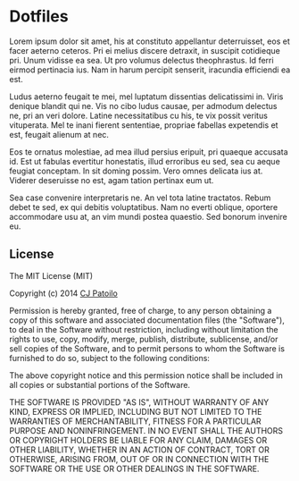 # Dotfiles

Lorem ipsum dolor sit amet, his at constituto appellantur deterruisset, eos et facer aeterno ceteros. Pri ei melius discere detraxit, in suscipit cotidieque pri. Unum vidisse ea sea. Ut pro volumus delectus theophrastus. Id ferri eirmod pertinacia ius. Nam in harum percipit senserit, iracundia efficiendi ea est.

Ludus aeterno feugait te mei, mel luptatum dissentias delicatissimi in. Viris denique blandit qui ne. Vis no cibo ludus causae, per admodum delectus ne, pri an veri dolore. Latine necessitatibus cu his, te vix possit veritus vituperata. Mel te inani fierent sententiae, propriae fabellas expetendis et est, feugait alienum at nec.

Eos te ornatus molestiae, ad mea illud persius eripuit, pri quaeque accusata id. Est ut fabulas evertitur honestatis, illud erroribus eu sed, sea cu aeque feugiat conceptam. In sit doming possim. Vero omnes delicata ius at. Viderer deseruisse no est, agam tation pertinax eum ut.

Sea case convenire interpretaris ne. An vel tota latine tractatos. Rebum debet te sed, ex qui debitis voluptatibus. Nam no everti oblique, oportere accommodare usu at, an vim mundi postea quaestio. Sed bonorum invenire eu.

## License

The MIT License (MIT)

Copyright (c) 2014 [CJ Patoilo](http://cjpatoilo.com)

Permission is hereby granted, free of charge, to any person obtaining a copy
of this software and associated documentation files (the "Software"), to deal
in the Software without restriction, including without limitation the rights
to use, copy, modify, merge, publish, distribute, sublicense, and/or sell
copies of the Software, and to permit persons to whom the Software is
furnished to do so, subject to the following conditions:

The above copyright notice and this permission notice shall be included in all
copies or substantial portions of the Software.

THE SOFTWARE IS PROVIDED "AS IS", WITHOUT WARRANTY OF ANY KIND, EXPRESS OR
IMPLIED, INCLUDING BUT NOT LIMITED TO THE WARRANTIES OF MERCHANTABILITY,
FITNESS FOR A PARTICULAR PURPOSE AND NONINFRINGEMENT. IN NO EVENT SHALL THE
AUTHORS OR COPYRIGHT HOLDERS BE LIABLE FOR ANY CLAIM, DAMAGES OR OTHER
LIABILITY, WHETHER IN AN ACTION OF CONTRACT, TORT OR OTHERWISE, ARISING FROM,
OUT OF OR IN CONNECTION WITH THE SOFTWARE OR THE USE OR OTHER DEALINGS IN THE
SOFTWARE.
